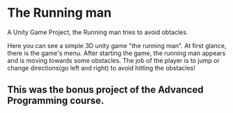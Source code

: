 # The Running man
A Unity Game Project, the Running man tries to avoid obtacles.

Here you can see a simple 3D unity game "the running man".
At first glance, there is the game's menu. After starting the game, the running man appears and is moving towards some obstacles. The job of the player is to jump or change directions(go left and right) to avoid hitting the obstacles!

## This was the bonus project of the Advanced Programming course.
